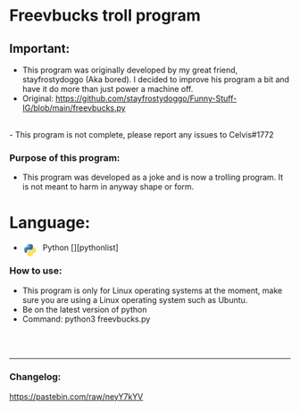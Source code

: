 # Freevbucks troll program

## Important:

- This program was originally developed by my great friend, stayfrostydoggo (Aka bored). I decided to improve his program a bit and have it do more than just power a machine off.
- Original: https://github.com/stayfrostydoggo/Funny-Stuff-IG/blob/main/freevbucks.py
<br />
- This program is not complete, please report any issues to Celvis#1772

### Purpose of this program:
- This program was developed as a joke and is now a trolling program. It is not meant to harm in anyway shape or form.

# Language:
- Python
[<img align="left" alt="Python" width="26px" src="https://raw.githubusercontent.com/devicons/devicon/master/icons/python/python-original.svg" style="padding-right:10px;" />][pythonlist]

### How to use:
- This program is only for Linux operating systems at the moment, make sure you are using a Linux operating system such as Ubuntu.
- Be on the latest version of python
- Command: python3 freevbucks.py

<br />
<br />

---

### Changelog:
https://pastebin.com/raw/neyY7kYV
